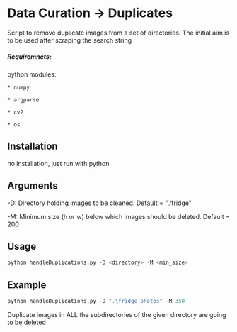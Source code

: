 # Data Curation -> Duplicates

Script to remove duplicate images from a set of directories. The initial aim is to be used after scraping the search string

##### Requiremnets:
python modules: 

	* numpy

	* argparse

	* cv2

	* os


## Installation

no installation, just run with python

## Arguments
-D: Directory holding images to be cleaned. Default = "./fridge"

-M: Minimum size (h or w) below which images should be deleted. Default = 200

## Usage

```python
python handleDuplications.py -D <directory> -M <min_size>

```
## Example
```python
python handleDuplications.py -D ".\fridge_photos" -M 350

```
Duplicate images in ALL the subdirectories of the given directory are going to be deleted
